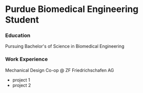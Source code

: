 # Purdue Biomedical Engineering Student

### Education
Pursuing Bachelor's of Science in Biomedical Engineering

### Work Experience
Mechanical Design Co-op @ ZF Friedrichschafen AG
- project 1
- project 2
